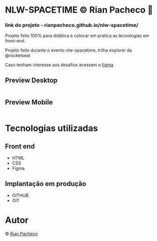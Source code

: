 # NLW-SPACETIME &copy; Rian Pacheco 🚀

### link do projeto - rianpacheco.github.io/nlw-spacetime/

 Projeto feito 100% para didática e colocar em pratica as tecnologias em front-end.

 Projeto feito durante o evento nlw-spacetime, trilha explorer da @rocketseat
 
 <p>Caso tenham interesse aos desafios acessem o <a href="https://www.figma.com/community/file/1240071097028170811">figma</a> </p>

## Preview Desktop

<img src="">

## Preview Mobile

<img src="">

# Tecnologias utilizadas

## Front end
- HTML
- CSS
- Figma 

## Implantação em produção
- GITHUB
- GIT

# Autor

&copy; <a href="https://www.linkedin.com/in/rian-pacheco/"> Rian Pacheco</a>


